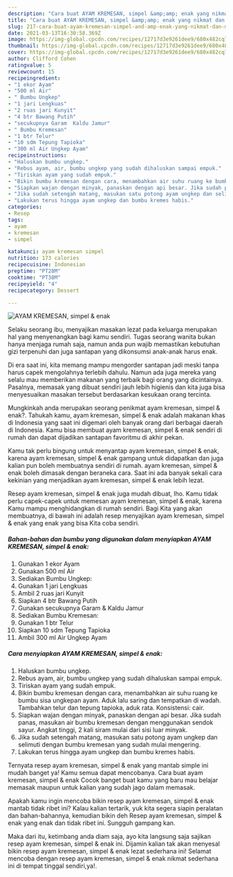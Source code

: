 ```yaml
---
description: "Cara buat AYAM KREMESAN, simpel &amp;amp; enak yang nikmat dan Mudah Dibuat"
title: "Cara buat AYAM KREMESAN, simpel &amp;amp; enak yang nikmat dan Mudah Dibuat"
slug: 217-cara-buat-ayam-kremesan-simpel-and-amp-enak-yang-nikmat-dan-mudah-dibuat
date: 2021-03-13T16:30:58.369Z
image: https://img-global.cpcdn.com/recipes/12717d3e9261dee9/680x482cq70/ayam-kremesan-simpel-enak-foto-resep-utama.jpg
thumbnail: https://img-global.cpcdn.com/recipes/12717d3e9261dee9/680x482cq70/ayam-kremesan-simpel-enak-foto-resep-utama.jpg
cover: https://img-global.cpcdn.com/recipes/12717d3e9261dee9/680x482cq70/ayam-kremesan-simpel-enak-foto-resep-utama.jpg
author: Clifford Cohen
ratingvalue: 5
reviewcount: 15
recipeingredient:
- "1 ekor Ayam"
- "500 ml Air"
- " Bumbu Ungkep"
- "1 jari Lengkuas"
- "2 ruas jari Kunyit"
- "4 btr Bawang Putih"
- "secukupnya Garam  Kaldu Jamur"
- " Bumbu Kremesan"
- "1 btr Telur"
- "10 sdm Tepung Tapioka"
- "300 ml Air Ungkep Ayam"
recipeinstructions:
- "Haluskan bumbu ungkep."
- "Rebus ayam, air, bumbu ungkep yang sudah dihaluskan sampai empuk."
- "Tiriskan ayam yang sudah empuk."
- "Bikin bumbu kremesan dengan cara, menambahkan air suhu ruang ke bumbu sisa ungkepan ayam. Aduk lalu saring dan tempatkan di wadah. Tambahkan telur dan tepung tapioka, aduk rata. Konsistensi: cair."
- "Siapkan wajan dengan minyak, panaskan dengan api besar. Jika sudah panas, masukan air bumbu kremesan dengan menggunakan sendok sayur. Angkat tinggi, 2 kali siram mulai dari sisi luar minyak."
- "Jika sudah setengah matang, masukan satu potong ayam ungkep dan selimuti dengan bumbu kremesan yang sudah mulai mengering."
- "Lakukan terus hingga ayam ungkep dan bumbu kremes habis."
categories:
- Resep
tags:
- ayam
- kremesan
- simpel

katakunci: ayam kremesan simpel 
nutrition: 173 calories
recipecuisine: Indonesian
preptime: "PT28M"
cooktime: "PT38M"
recipeyield: "4"
recipecategory: Dessert

---
```



![AYAM KREMESAN, simpel &amp; enak](https://img-global.cpcdn.com/recipes/12717d3e9261dee9/680x482cq70/ayam-kremesan-simpel-enak-foto-resep-utama.jpg)

Selaku seorang ibu, menyajikan masakan lezat pada keluarga merupakan hal yang menyenangkan bagi kamu sendiri. Tugas seorang  wanita bukan hanya menjaga rumah saja, namun anda pun wajib memastikan kebutuhan gizi terpenuhi dan juga santapan yang dikonsumsi anak-anak harus enak.

Di era  saat ini, kita memang mampu mengorder santapan jadi meski tanpa harus capek mengolahnya terlebih dahulu. Namun ada juga mereka yang selalu mau memberikan makanan yang terbaik bagi orang yang dicintainya. Pasalnya, memasak yang dibuat sendiri jauh lebih higienis dan kita juga bisa menyesuaikan masakan tersebut berdasarkan kesukaan orang tercinta. 



Mungkinkah anda merupakan seorang penikmat ayam kremesan, simpel &amp; enak?. Tahukah kamu, ayam kremesan, simpel &amp; enak adalah makanan khas di Indonesia yang saat ini digemari oleh banyak orang dari berbagai daerah di Indonesia. Kamu bisa membuat ayam kremesan, simpel &amp; enak sendiri di rumah dan dapat dijadikan santapan favoritmu di akhir pekan.

Kamu tak perlu bingung untuk menyantap ayam kremesan, simpel &amp; enak, karena ayam kremesan, simpel &amp; enak gampang untuk didapatkan dan juga kalian pun boleh membuatnya sendiri di rumah. ayam kremesan, simpel &amp; enak boleh dimasak dengan beraneka cara. Saat ini ada banyak sekali cara kekinian yang menjadikan ayam kremesan, simpel &amp; enak lebih lezat.

Resep ayam kremesan, simpel &amp; enak juga mudah dibuat, lho. Kamu tidak perlu capek-capek untuk memesan ayam kremesan, simpel &amp; enak, karena Kamu mampu menghidangkan di rumah sendiri. Bagi Kita yang akan membuatnya, di bawah ini adalah resep menyajikan ayam kremesan, simpel &amp; enak yang enak yang bisa Kita coba sendiri.

<!--inarticleads1-->

##### Bahan-bahan dan bumbu yang digunakan dalam menyiapkan AYAM KREMESAN, simpel &amp; enak:

1. Gunakan 1 ekor Ayam
1. Gunakan 500 ml Air
1. Sediakan  Bumbu Ungkep:
1. Gunakan 1 jari Lengkuas
1. Ambil 2 ruas jari Kunyit
1. Siapkan 4 btr Bawang Putih
1. Gunakan secukupnya Garam &amp; Kaldu Jamur
1. Sediakan  Bumbu Kremesan:
1. Gunakan 1 btr Telur
1. Siapkan 10 sdm Tepung Tapioka
1. Ambil 300 ml Air Ungkep Ayam




<!--inarticleads2-->

##### Cara menyiapkan AYAM KREMESAN, simpel &amp; enak:

1. Haluskan bumbu ungkep.
1. Rebus ayam, air, bumbu ungkep yang sudah dihaluskan sampai empuk.
1. Tiriskan ayam yang sudah empuk.
1. Bikin bumbu kremesan dengan cara, menambahkan air suhu ruang ke bumbu sisa ungkepan ayam. Aduk lalu saring dan tempatkan di wadah. Tambahkan telur dan tepung tapioka, aduk rata. Konsistensi: cair.
1. Siapkan wajan dengan minyak, panaskan dengan api besar. Jika sudah panas, masukan air bumbu kremesan dengan menggunakan sendok sayur. Angkat tinggi, 2 kali siram mulai dari sisi luar minyak.
1. Jika sudah setengah matang, masukan satu potong ayam ungkep dan selimuti dengan bumbu kremesan yang sudah mulai mengering.
1. Lakukan terus hingga ayam ungkep dan bumbu kremes habis.




Ternyata resep ayam kremesan, simpel &amp; enak yang mantab simple ini mudah banget ya! Kamu semua dapat mencobanya. Cara buat ayam kremesan, simpel &amp; enak Cocok banget buat kamu yang baru mau belajar memasak maupun untuk kalian yang sudah jago dalam memasak.

Apakah kamu ingin mencoba bikin resep ayam kremesan, simpel &amp; enak mantab tidak ribet ini? Kalau kalian tertarik, yuk kita segera siapin peralatan dan bahan-bahannya, kemudian bikin deh Resep ayam kremesan, simpel &amp; enak yang enak dan tidak ribet ini. Sungguh gampang kan. 

Maka dari itu, ketimbang anda diam saja, ayo kita langsung saja sajikan resep ayam kremesan, simpel &amp; enak ini. Dijamin kalian tak akan menyesal bikin resep ayam kremesan, simpel &amp; enak lezat sederhana ini! Selamat mencoba dengan resep ayam kremesan, simpel &amp; enak nikmat sederhana ini di tempat tinggal sendiri,ya!.

